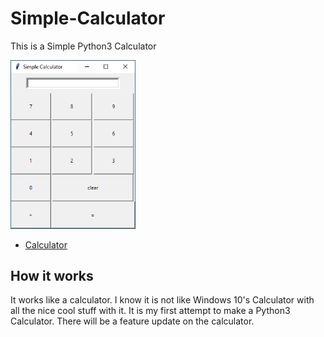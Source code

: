# Simple-Calculator
This is a Simple Python3 Calculator

<img src="https://github.com/hacker41d4n/Simple-Calculator/blob/master/Important/simplecalculator1.PNG" alt="calcultor" width="200"/>

* [Calculator](#calculator)


## How it works
It works like a calculator. I know it is not like Windows 10's Calculator with all the nice cool stuff with it. It is my first attempt to make a Python3 Calculator. There will be a feature update on the calculator.
